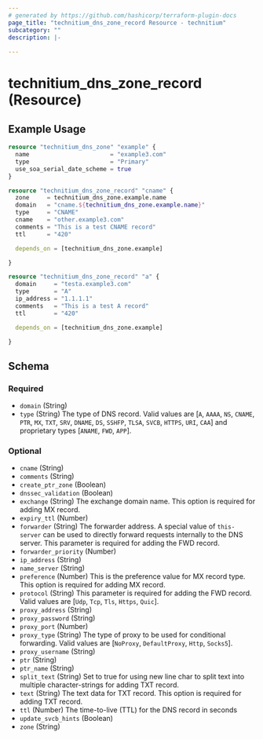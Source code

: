 ```yaml
---
# generated by https://github.com/hashicorp/terraform-plugin-docs
page_title: "technitium_dns_zone_record Resource - technitium"
subcategory: ""
description: |-
  
---
```


# technitium_dns_zone_record (Resource)



## Example Usage

```terraform
resource "technitium_dns_zone" "example" {
  name                       = "example3.com"
  type                       = "Primary"
  use_soa_serial_date_scheme = true
}

resource "technitium_dns_zone_record" "cname" {
  zone     = technitium_dns_zone.example.name
  domain   = "cname.${technitium_dns_zone.example.name}"
  type     = "CNAME"
  cname    = "other.example3.com"
  comments = "This is a test CNAME record"
  ttl      = "420"

  depends_on = [technitium_dns_zone.example]

}

resource "technitium_dns_zone_record" "a" {
  domain     = "testa.example3.com"
  type       = "A"
  ip_address = "1.1.1.1"
  comments   = "This is a test A record"
  ttl        = "420"

  depends_on = [technitium_dns_zone.example]

}
```

<!-- schema generated by tfplugindocs -->
## Schema

### Required

- `domain` (String)
- `type` (String) The type of DNS record. Valid values are [`A`, `AAAA`, `NS`, `CNAME`, `PTR`, `MX`, `TXT`, `SRV`, `DNAME`, `DS`, `SSHFP`, `TLSA`, `SVCB`, `HTTPS`, `URI`, `CAA`] and proprietary types [`ANAME`, `FWD`, `APP`].

### Optional

- `cname` (String)
- `comments` (String)
- `create_ptr_zone` (Boolean)
- `dnssec_validation` (Boolean)
- `exchange` (String) The exchange domain name. This option is required for adding MX record.
- `expiry_ttl` (Number)
- `forwarder` (String) The forwarder address. A special value of `this-server` can be used to directly forward requests internally to the DNS server. This parameter is required for adding the FWD record.
- `forwarder_priority` (Number)
- `ip_address` (String)
- `name_server` (String)
- `preference` (Number) This is the preference value for MX record type. This option is required for adding MX record.
- `protocol` (String) This parameter is required for adding the FWD record. Valid values are [`Udp`, `Tcp`, `Tls`, `Https`, `Quic`].
- `proxy_address` (String)
- `proxy_password` (String)
- `proxy_port` (Number)
- `proxy_type` (String) The type of proxy to be used for conditional forwarding. Valid values are [`NoProxy`, `DefaultProxy`, `Http`, `Socks5`].
- `proxy_username` (String)
- `ptr` (String)
- `ptr_name` (String)
- `split_text` (String) Set to true for using new line char to split text into multiple character-strings for adding TXT record.
- `text` (String) The text data for TXT record. This option is required for adding TXT record.
- `ttl` (Number) The time-to-live (TTL) for the DNS record in seconds
- `update_svcb_hints` (Boolean)
- `zone` (String)
